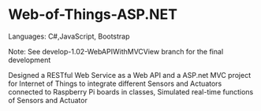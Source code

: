# Web-of-Things-ASP.NET


Languages: C#,JavaScript, Bootstrap
 

Note: See develop-1.02-WebAPIWithMVCView branch for the final development
 
 Designed a RESTful Web Service as a Web API and a ASP.net MVC project for Internet of Things  to integrate different Sensors and Actuators
connected to Raspberry Pi boards in classes, Simulated real-time functions of Sensors and Actuator

